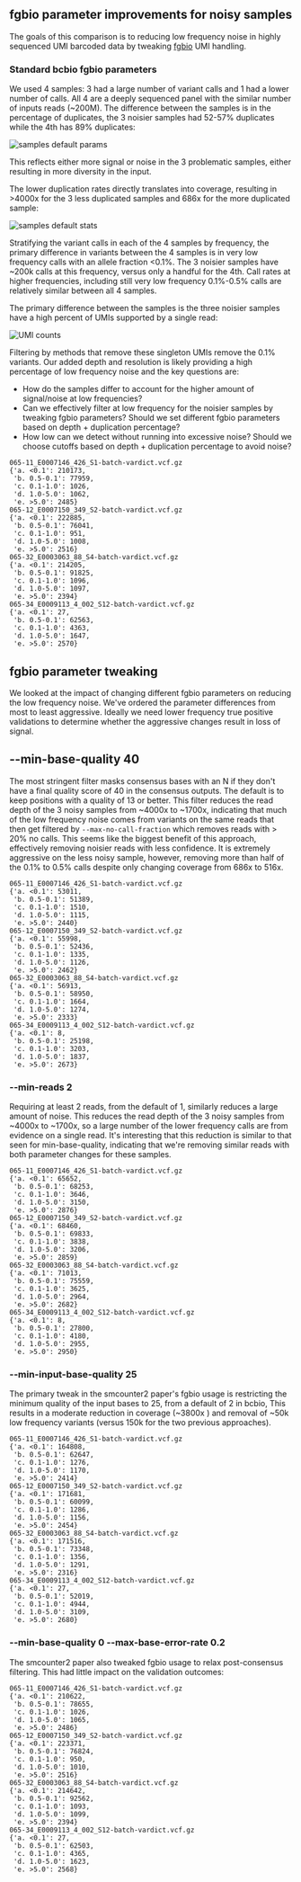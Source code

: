 ## fgbio parameter improvements for noisy samples

The goals of this comparison is to reducing low frequency noise in highly
sequenced UMI barcoded data by tweaking
[fgbio](https://github.com/fulcrumgenomics/fgbio) UMI handling.

### Standard bcbio fgbio parameters

We used 4 samples: 3 had a large number of variant calls and 1 had a lower
number of calls. All 4 are a deeply sequenced panel with the similar number of
inputs reads (~200M). The difference between the samples is in the percentage of
duplicates, the 3 noisier samples had 52-57% duplicates while the 4th has 89% duplicates:

![samples default params](images/default_params.png)

This reflects either more signal or noise in the 3 problematic samples, either
resulting in more diversity in the input.

The lower duplication rates directly translates into coverage, resulting in >4000x
for the 3 less duplicated samples and 686x for the more duplicated sample:

![samples default stats](images/default_stats.png)

Stratifying the variant calls in each of the 4 samples by frequency, the primary
difference in variants between the 4 samples is in very low frequency calls with
an allele fraction <0.1%. The 3 noisier samples have ~200k calls at this
frequency, versus only a handful for the 4th. Call rates at higher frequencies,
including still very low frequency 0.1%-0.5% calls are relatively similar
between all 4 samples.

The primary difference between the samples is the three noisier samples have a
high percent of UMIs supported by a single read:

![UMI counts](images/umi_counts.png)

Filtering by methods that remove these singleton UMIs remove the 0.1% variants.
Our added depth and resolution is likely providing a high percentage of low
frequency noise and the key questions are:

- How do the samples differ to account for the higher amount of signal/noise at
  low frequencies?
- Can we effectively filter at low frequency for the noisier samples by tweaking
  fgbio parameters? Should we set different fgbio parameters based on depth +
  duplication percentage?
- How low can we detect without running into excessive noise? Should we choose
  cutoffs based on depth + duplication percentage to avoid noise?
```
065-11_E0007146_426_S1-batch-vardict.vcf.gz
{'a. <0.1': 210173,
 'b. 0.5-0.1': 77959,
 'c. 0.1-1.0': 1026,
 'd. 1.0-5.0': 1062,
 'e. >5.0': 2485}
065-12_E0007150_349_S2-batch-vardict.vcf.gz
{'a. <0.1': 222885,
 'b. 0.5-0.1': 76041,
 'c. 0.1-1.0': 951,
 'd. 1.0-5.0': 1008,
 'e. >5.0': 2516}
065-32_E0003063_88_S4-batch-vardict.vcf.gz
{'a. <0.1': 214205,
 'b. 0.5-0.1': 91825,
 'c. 0.1-1.0': 1096,
 'd. 1.0-5.0': 1097,
 'e. >5.0': 2394}
065-34_E0009113_4_002_S12-batch-vardict.vcf.gz
{'a. <0.1': 27,
 'b. 0.5-0.1': 62563,
 'c. 0.1-1.0': 4363,
 'd. 1.0-5.0': 1647,
 'e. >5.0': 2570}
```

## fgbio parameter tweaking

We looked at the impact of changing different fgbio parameters on reducing the
low frequency noise. We've ordered the parameter differences from most to least
aggressive. Ideally we need lower frequency true positive validations to
determine whether the aggressive changes result in loss of signal.

## --min-base-quality 40

The most stringent filter masks consensus bases with an N if they don't have a
final quality score of 40 in the consensus outputs. The default is to keep
positions with a quality of 13 or better. This filter reduces the read depth
of the 3 noisy samples from ~4000x to ~1700x, indicating that much of the low
frequency noise comes from variants on the same reads that then get filtered by
`--max-no-call-fraction` which removes reads with > 20% no calls. This seems
like the biggest benefit of this approach, effectively removing noisier reads
with less confidence. It is extremely aggressive on the less noisy sample,
however, removing more than half of the 0.1% to 0.5% calls despite only changing
coverage from 686x to 516x.
```
065-11_E0007146_426_S1-batch-vardict.vcf.gz
{'a. <0.1': 53011,
 'b. 0.5-0.1': 51389,
 'c. 0.1-1.0': 1510,
 'd. 1.0-5.0': 1115,
 'e. >5.0': 2440}
065-12_E0007150_349_S2-batch-vardict.vcf.gz
{'a. <0.1': 55998,
 'b. 0.5-0.1': 52436,
 'c. 0.1-1.0': 1335,
 'd. 1.0-5.0': 1126,
 'e. >5.0': 2462}
065-32_E0003063_88_S4-batch-vardict.vcf.gz
{'a. <0.1': 56913,
 'b. 0.5-0.1': 58950,
 'c. 0.1-1.0': 1664,
 'd. 1.0-5.0': 1274,
 'e. >5.0': 2333}
065-34_E0009113_4_002_S12-batch-vardict.vcf.gz
{'a. <0.1': 8,
 'b. 0.5-0.1': 25198,
 'c. 0.1-1.0': 3203,
 'd. 1.0-5.0': 1837,
 'e. >5.0': 2673}
```

### --min-reads 2

Requiring at least 2 reads, from the default of 1, similarly reduces a large amount of noise.
This reduces the read depth of the 3 noisy samples from ~4000x to ~1700x, so a
large number of the lower frequency calls are from evidence on a single read.
It's interesting that this reduction is similar to that seen for
min-base-quality, indicating that we're removing similar reads with both
parameter changes for these samples.
```
065-11_E0007146_426_S1-batch-vardict.vcf.gz
{'a. <0.1': 65652,
 'b. 0.5-0.1': 68253,
 'c. 0.1-1.0': 3646,
 'd. 1.0-5.0': 3150,
 'e. >5.0': 2876}
065-12_E0007150_349_S2-batch-vardict.vcf.gz
{'a. <0.1': 68460,
 'b. 0.5-0.1': 69833,
 'c. 0.1-1.0': 3838,
 'd. 1.0-5.0': 3206,
 'e. >5.0': 2859}
065-32_E0003063_88_S4-batch-vardict.vcf.gz
{'a. <0.1': 71013,
 'b. 0.5-0.1': 75559,
 'c. 0.1-1.0': 3625,
 'd. 1.0-5.0': 2964,
 'e. >5.0': 2682}
065-34_E0009113_4_002_S12-batch-vardict.vcf.gz
{'a. <0.1': 8,
 'b. 0.5-0.1': 27800,
 'c. 0.1-1.0': 4180,
 'd. 1.0-5.0': 2955,
 'e. >5.0': 2950}
```

### --min-input-base-quality 25

The primary tweak in the smcounter2 paper's fgbio usage is restricting the
minimum quality of the input bases to 25, from a default of 2 in bcbio, This
results in a moderate reduction in coverage (~3800x ) and removal of ~50k low
frequency variants (versus 150k for the two previous approaches).
```
065-11_E0007146_426_S1-batch-vardict.vcf.gz
{'a. <0.1': 164808,
 'b. 0.5-0.1': 62647,
 'c. 0.1-1.0': 1276,
 'd. 1.0-5.0': 1170,
 'e. >5.0': 2414}
065-12_E0007150_349_S2-batch-vardict.vcf.gz
{'a. <0.1': 171681,
 'b. 0.5-0.1': 60099,
 'c. 0.1-1.0': 1286,
 'd. 1.0-5.0': 1156,
 'e. >5.0': 2454}
065-32_E0003063_88_S4-batch-vardict.vcf.gz
{'a. <0.1': 171516,
 'b. 0.5-0.1': 73348,
 'c. 0.1-1.0': 1356,
 'd. 1.0-5.0': 1291,
 'e. >5.0': 2316}
065-34_E0009113_4_002_S12-batch-vardict.vcf.gz
{'a. <0.1': 27,
 'b. 0.5-0.1': 52019,
 'c. 0.1-1.0': 4944,
 'd. 1.0-5.0': 3109,
 'e. >5.0': 2680}
```
### --min-base-quality 0 --max-base-error-rate 0.2

The smcounter2 paper also tweaked fgbio usage to relax post-consensus filtering.
This had little impact on the validation outcomes:
```
065-11_E0007146_426_S1-batch-vardict.vcf.gz
{'a. <0.1': 210622,
 'b. 0.5-0.1': 78655,
 'c. 0.1-1.0': 1026,
 'd. 1.0-5.0': 1065,
 'e. >5.0': 2486}
065-12_E0007150_349_S2-batch-vardict.vcf.gz
{'a. <0.1': 223371,
 'b. 0.5-0.1': 76824,
 'c. 0.1-1.0': 950,
 'd. 1.0-5.0': 1010,
 'e. >5.0': 2516}
065-32_E0003063_88_S4-batch-vardict.vcf.gz
{'a. <0.1': 214642,
 'b. 0.5-0.1': 92562,
 'c. 0.1-1.0': 1093,
 'd. 1.0-5.0': 1099,
 'e. >5.0': 2394}
065-34_E0009113_4_002_S12-batch-vardict.vcf.gz
{'a. <0.1': 27,
 'b. 0.5-0.1': 62503,
 'c. 0.1-1.0': 4365,
 'd. 1.0-5.0': 1623,
 'e. >5.0': 2568}
```
